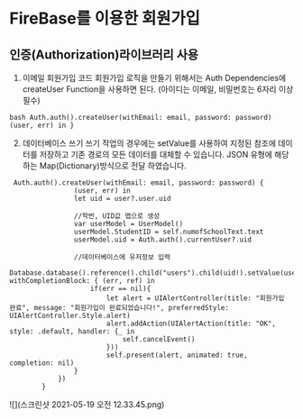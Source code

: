 #  FireBase를 이용한 회원가입
## 인증(Authorization)라이브러리 사용

1. 이메일 회원가입 코드 회원가입 로직을 만들기 위해서는 Auth Dependencies에 createUser Function을 사용하면 된다. (아이디는 이메일, 비밀번호는 6자리 이상 필수)

```bash Auth.auth().createUser(withEmail: email, password: password) (user, err) in } ```

2. 데이터베이스 쓰기
쓰기 작업의 경우에는 setValue를 사용하여 지정된 참조에 데이터를 저장하고 기존 경로의 모든 데이터를 대체할 수 있습니다.
JSON 유형에 해당하는 Map(Dictionary)방식으로 전달 하였습니다.

``` 
 Auth.auth().createUser(withEmail: email, password: password) {
                (user, err) in
                let uid = user?.user.uid
            
                //학번, UID값 맵으로 생성
                var userModel = UserModel()
                userModel.StudentID = self.numofSchoolText.text
                userModel.uid = Auth.auth().currentUser?.uid
            
                //데이터베이스에 유저정보 입력
                Database.database().reference().child("users").child(uid!).setValue(userModel.toJSON(), withCompletionBlock: { (err, ref) in
                    if(err == nil){
                        let alert = UIAlertController(title: "회원가입 완료", message: "회원가입이 완료되었습니다!", preferredStyle: UIAlertController.Style.alert)
                        alert.addAction(UIAlertAction(title: "OK", style: .default, handler: {_ in
                            self.cancelEvent()
                        }))
                        self.present(alert, animated: true, completion: nil)
                }
            })
        }
 ```           
![](스크린샷 2021-05-19 오전 12.33.45.png)

